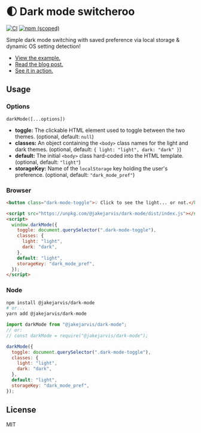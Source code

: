 # 🌓 Dark mode switcheroo

[![CI](https://github.com/jakejarvis/dark-mode.js/actions/workflows/ci.yml/badge.svg)](https://github.com/jakejarvis/dark-mode.js/actions/workflows/ci.yml) [![npm (scoped)](https://img.shields.io/npm/v/@jakejarvis/dark-mode)](https://www.npmjs.com/package/@jakejarvis/dark-mode)

Simple dark mode switching with saved preference via local storage & dynamic OS setting detection!

- [View the example.](https://jakejarvis.github.io/dark-mode-example/)
- [Read the blog post.](https://jarv.is/notes/dark-mode/)
- [See it in action.](https://jarv.is/)

## Usage

### Options

`darkMode([...options])`

- **toggle:** The clickable HTML element used to toggle between the two themes. (optional, default: `null`)
- **classes:** An object containing the `<body>` class names for the light and dark themes. (optional, default: `{ light: "light", dark: "dark" }`)
- **default:** The initial `<body>` class hard-coded into the HTML template. (optional, default: `"light"`)
- **storageKey:** Name of the `localStorage` key holding the user's preference. (optional, default: `"dark_mode_pref"`)

### Browser

```html
<button class="dark-mode-toggle">💡 Click to see the light... or not.</button>

<script src="https://unpkg.com/@jakejarvis/dark-mode/dist/index.js"></script>
<script>
  window.darkMode({
    toggle: document.querySelector(".dark-mode-toggle"),
    classes: {
      light: "light",
      dark: "dark",
    },
    default: "light",
    storageKey: "dark_mode_pref",
  });
</script>
```

### Node

```bash
npm install @jakejarvis/dark-mode
# or...
yarn add @jakejarvis/dark-mode
```

```js
import darkMode from "@jakejarvis/dark-mode";
// or:
// const darkMode = require("@jakejarvis/dark-mode");

darkMode({
  toggle: document.querySelector(".dark-mode-toggle"),
  classes: {
    light: "light",
    dark: "dark",
  },
  default: "light",
  storageKey: "dark_mode_pref",
});
```

## License

MIT
